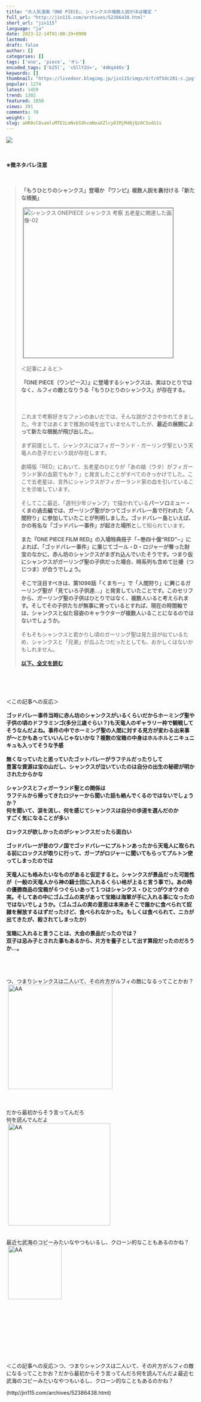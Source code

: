 ```yaml
---
title: "大人気漫画『ONE PIECE』、シャンクスの複数人説がほぼ確定 "
full_url: "http://jin115.com/archives/52386438.html"
short_url: "jin115"
language: "ja"
date: 2023-12-14T01:00:29+0900
lastmod: 
draft: false
author: []
categories: []
tags: ['one', 'piece', 'オレ']
encoded_tags: ['b25l', 'cGllY2U=', '44Kq44Os']
keywords: []
thumbnail: "https://livedoor.blogimg.jp/jin115/imgs/d/f/df5dc281-s.jpg"
popular: 1274
latest: 1459
trend: 1302
featured: 1050
views: 391
comments: 78
weight: 1
slug: aHR0cC8vamluMTE1LmNvbS9hcmNoaXZlcy81MjM4NjQzOC5odG1s
---
```


![](https://livedoor.blogimg.jp/jin115/imgs/d/f/df5dc281-s.jpg)

<div><a name='more'></a> <br> <br> <b>※微ネタバレ注意</b><br> <br> <br> <blockquote><b>「もうひとりのシャンクス」登場か 『ワンピ』複数人説を裏付ける「新たな根拠」</b><br> <br> <img src='https//livedoor.blogimg.jp/jin115/imgs/f/5/f5e6d3da.png' width='400' border='1' hspace='5' class='pict' alt='シャンクス ONEPIECE シャンクス 考察 五老星に関連した画像-02'><br> <br> ＜記事によると＞<br> <br> <b>『ONE PIECE（ワンピース）』に登場するシャンクスは、実はひとりではなく、ルフィの敵となりうる「もうひとりのシャンクス」が存在する。</b><br> <br> <br> <br> これまで考察好きなファンのあいだでは、そんな説がささやかれてきました。今まではあくまで推測の域を出ていませんでしたが、<b>最近の展開によって新たな根拠が飛び出した。</b>。<br> <br> まず前提として、シャンクスにはフィガーランド・ガーリング聖という天竜人の息子だという説が存在します。<br> <br> 劇場版『RED』において、五老星のひとりが「あの娘（ウタ）がフィガーランド家の血筋でもか？」と発言したことがすべてのきっかけでした。ここで五老星は、言外にシャンクスがフィガーランド家の血を引いていることを示唆しています。<br> <br> そしてここ最近、「週刊少年ジャンプ」で描かれている<b>バーソロミュー・くまの過去編では、ガーリング聖がかつてゴッドバレー島で行われた「人間狩り」に参加していたことが判明しました。ゴッドバレー島といえば、かの有名な「ゴッドバレー事件」が起きた場所と</b>して知られています。<br> <br> <b>また『ONE PIECE FILM RED』の入場特典冊子「−巻四十億“RED”−」によれば、「ゴッドバレー事件」に乗じてゴール・D・ロジャーが奪った財宝のなかに、赤ん坊のシャンクスがまぎれ込んでいたそうです。つまり仮にシャンクスがガーリング聖の子供だった場合、時系列も含めて辻褄（つじつま）が合うでしょう。</b><br> <br> <b>そこで注目すべきは、第1096話「くまちー」で「人間狩り」に興じるガーリング聖が「見ていろ子供達…」と発言していたことです。このセリフから、ガーリング聖の子供はひとりではなく、複数人いると考えられます。そしてその子供たちが無事に育っているとすれば、現在の時間軸では、シャンクスと似た容姿のキャラクターが複数人いることになるのではないでしょうか。</b><br> <br> そもそもシャンクスと若かりし頃のガーリング聖は見た目が似ているため、シャンクスと「兄弟」が瓜ふたつだったとしても、おかしくはないかもしれません。<br> <br> <a href='https//news.yahoo.co.jp/articles/e7ceaeaab320e42eccdaa59c2d81cdb26df831a8' target='_blank'><b>以下、全文を読む</b></a><br> </blockquote> <br> <br> <br> <br> ＜この記事への反応＞<br> <br> <b>ゴッドバレー事件当時に赤ん坊のシャンクスがいるくらいだからホーミング聖や子供の頃のドフラミンゴ(多分三歳ぐらい？)も天竜人のギャラリー枠で観戦してそうなんだよね。事件の中でホーミング聖の人間に対する見方が変わる出来事が〜とかもあっていいんじゃないかな？複数の宝箱の中身はホルホルとニキュニキュも入ってそうな予感</b><br> <br> <b>無くなっていたと思っていたゴットバレーがラフテルだったりして<br> 豊富な資源は宝の山だし、シャンクスが泣いていたのは自分の出生の秘密が明かされたからかな</b><br> <br> <b>シャンクスとフィガーランド聖との関係は<br> ラフテルから帰ってきたロジャーから聞いた話も絡んでくるのではないでしょうか？<br> 何を聞いて、涙を流し、何を感じてシャンクスは自分の歩道を選んだのか<br> すごく気になることが多い</b><br> <br> <b>ロックスが欲しかったのがシャンクスだったら面白い</b><br> <br> <b>ゴッドバレーが昔のワノ国でゴッドバレーにプルトンあったから天竜人に取られる前にロックスが取りに行って、ガープがロジャーに聞いてもらってプルトン使ってしまったのでは</b><br> <br> <b>天竜人にも格みたいなものがあると仮定すると。シャンクスが景品だった可能性が（一般の天竜人から神の騎士団に入れるくらい格が上ると言う事で）。あの時の優勝商品の宝箱が６つぐらいあって１つはシャンクス・ひとつがウオウオの実。そしてあの中にゴムゴムの実があって宝箱は海軍が手に入れる事になったのではないでしょうか。（ゴムゴムの実の意思は本来あそこで誰かに食べられて奴隷を解放するはずだったけど、食べられなかった。もしくは食べられて、ニカが出てきたが、殺されてしまったか）</b><br> <br> <b>宝箱に入れると言うことは、大会の景品だったのでは？<br> 双子は忌み子とされた事もあるから、片方を養子として出す算段だったのだろうか…。</b><br> <br> <br> <br> <br> つ、つまりシャンクスは二人いて、その片方がルフィの敵になるってことかお？<br> <img src='https//livedoor.blogimg.jp/jin115/imgs/a/3/a3e35f2b.gif' alt='AA' width='279' border='0' hspace='5' class='pict'><br> <br> <br> <br> だから最初からそう言ってんだろ<br> 何を読んでんだよ<br> <img src='https//livedoor.blogimg.jp/jin115/imgs/b/0/b025fc88.gif' alt='AA' width='273' border='0' hspace='5' class='pict'><br> <br> <br> 最近七武海のコピーみたいなやつもいるし、クローン的なこともあるのかね？<br> <img src='https//livedoor.blogimg.jp/jin115/imgs/a/a/aa76e1c8.gif' alt='AA' width='143' border='0' hspace='5' class='pict'><br> <br> <br> <br> <br> <br> <br> <br> <br> <br> <p>＜この記事への反応＞つ、つまりシャンクスは二人いて、その片方がルフィの敵になるってことかお？だから最初からそう言ってんだろ何を読んでんだよ最近七武海のコピーみたいなやつもいるし、クローン的なこともあるのかね？</p></div>

(http//jin115.com/archives/52386438.html)
